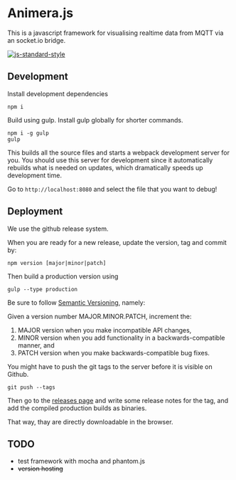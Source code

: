 # Animera.js
This is a javascript framework for visualising realtime data from MQTT via an socket.io bridge.

[![js-standard-style](https://cdn.rawgit.com/feross/standard/master/badge.svg)](https://github.com/feross/standard)

## Development

Install development dependencies

```
npm i
```

Build using gulp. Install gulp globally for shorter commands.

```
npm i -g gulp
gulp
```

This builds all the source files and starts a webpack development server for you. You should use this server for development since it automatically rebuilds what is needed on updates, which dramatically speeds up development time.

Go to `http://localhost:8080` and select the file that you want to debug!

## Deployment

We use the github release system.

When you are ready for a new release, update the version, tag and commit by:

```
npm version [major|minor|patch]
```

Then build a production version using

```
gulp --type production
```

Be sure to follow [Semantic Versioning](http://semver.org/), namely:

Given a version number MAJOR.MINOR.PATCH, increment the:

1. MAJOR version when you make incompatible API changes,
1. MINOR version when you add functionality in a backwards-compatible manner, and
1. PATCH version when you make backwards-compatible bug fixes.

You might have to push the git tags to the server before it is visible on Github.

```
git push --tags
```

Then go to the [releases page](https://github.com/op-en/animera.js/releases) and write some release notes for the tag, and add the compiled production builds as binaries.

That way, thay are directly downloadable in the browser.

## TODO

- test framework with mocha and phantom.js
- ~~version hosting~~
